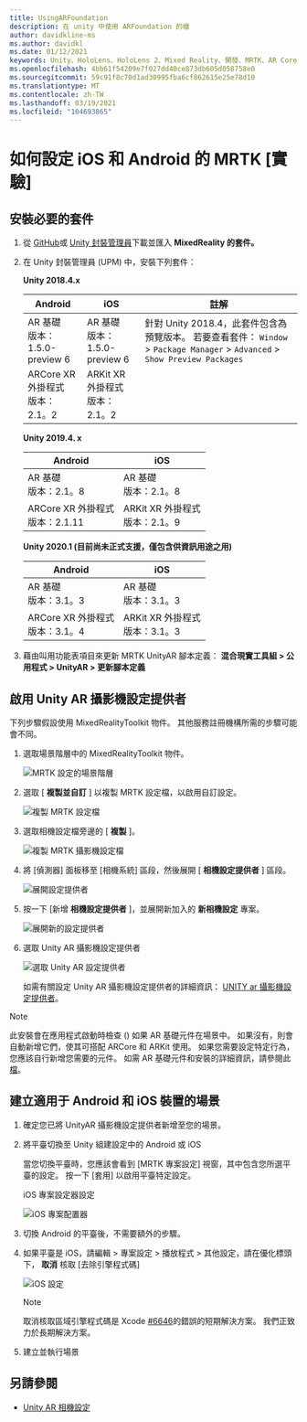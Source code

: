 ```yaml
---
title: UsingARFoundation
description: 在 unity 中使用 ARFoundation 的檔
author: davidkline-ms
ms.author: davidkl
ms.date: 01/12/2021
keywords: Unity、HoloLens、HoloLens 2、Mixed Reality、開發、MRTK、AR Core、AR 套件
ms.openlocfilehash: 4bb61f54209e7f027dd40ce873db605d058758e0
ms.sourcegitcommit: 59c91f8c70d1ad30995fba6cf862615e25e78d10
ms.translationtype: MT
ms.contentlocale: zh-TW
ms.lasthandoff: 03/19/2021
ms.locfileid: "104693865"
---
```

# <a name="how-to-configure-mrtk-for-ios-and-android-experimental"></a>如何設定 iOS 和 Android 的 MRTK [實驗]

## <a name="install-required-packages"></a>安裝必要的套件

1. 從 [GitHub](https://github.com/microsoft/MixedRealityToolkit-Unity/releases/tag/v2.3.0)或 [Unity 封裝管理員](../../configuration/usingupm.md)下載並匯入 **MixedReality 的套件。**

1. 在 Unity 封裝管理員 (UPM) 中，安裝下列套件：

    **Unity 2018.4.x**

    | **Android** | **iOS** | 註解 |
    | --- | --- | --- |
    | AR 基礎  <br/> 版本： 1.5.0-preview 6 | AR 基礎  <br/> 版本： 1.5.0-preview 6 | 針對 Unity 2018.4，此套件包含為預覽版本。 若要查看套件： `Window` > `Package Manager` > `Advanced` > `Show Preview Packages` |
    | ARCore XR 外掛程式 <br/> 版本：2.1。2 | ARKit XR 外掛程式 <br/> 版本：2.1。2 | |

    **Unity 2019.4. x**

    | **Android** | **iOS** |
    | --- | --- |
    | AR 基礎  <br/> 版本：2.1。8 |  AR 基礎  <br/> 版本：2.1。8 |
    | ARCore XR 外掛程式 <br/> 版本：2.1.11 | ARKit XR 外掛程式 <br/> 版本：2.1。9 |

    **Unity 2020.1 (目前尚未正式支援，僅包含供資訊用途之用)**

    | **Android** | **iOS** |
    | --- | --- |
    | AR 基礎  <br/> 版本：3.1。3 |  AR 基礎  <br/> 版本：3.1。3 |
    | ARCore XR 外掛程式 <br/> 版本：3.1。4 | ARKit XR 外掛程式 <br/> 版本：3.1。3 |

1. 藉由叫用功能表項目來更新 MRTK UnityAR 腳本定義： **混合現實工具組 > 公用程式 > UnityAR > 更新腳本定義**

## <a name="enabling-the-unity-ar-camera-settings-provider"></a>啟用 Unity AR 攝影機設定提供者

下列步驟假設使用 MixedRealityToolkit 物件。 其他服務註冊機構所需的步驟可能會不同。

1. 選取場景階層中的 MixedRealityToolkit 物件。

    ![MRTK 設定的場景階層](../images/MRTK_ConfiguredHierarchy.png)

1. 選取 [ **複製並自訂** ] 以複製 MRTK 設定檔，以啟用自訂設定。

    ![複製 MRTK 設定檔](../images/camera-system/CloneProfileARFoundation.png)

1. 選取相機設定檔旁邊的 [ **複製** ]。

    ![複製 MRTK 攝影機設定檔](../images/camera-system/CloneCameraProfileARFoundation.png)

1. 將 [偵測器] 面板移至 [相機系統] 區段，然後展開 [ **相機設定提供者** ] 區段。

    ![展開設定提供者](../images/camera-system/ExpandProviders.png)

1. 按一下 [新增 **相機設定提供者** ]，並展開新加入的 **新相機設定** 專案。

    ![展開新的設定提供者](../images/camera-system/ExpandNewProvider.png)

1. 選取 Unity AR 攝影機設定提供者

    ![選取 Unity AR 設定提供者](../images/camera-system/SelectUnityArSettings.png)

    如需有關設定 Unity AR 攝影機設定提供者的詳細資訊： [UNITY ar 攝影機設定提供者](../camera-system/UnityArCameraSettings.md)。

> [!NOTE]
> 此安裝會在應用程式啟動時檢查 () 如果 AR 基礎元件在場景中。 如果沒有，則會自動新增它們，使其可搭配 ARCore 和 ARKit 使用。
> 如果您需要設定特定行為，您應該自行新增您需要的元件。
> 如需 AR 基礎元件和安裝的詳細資訊，請參閱此 [檔](https://docs.unity3d.com/Packages/com.unity.xr.arfoundation@2.2/manual/index.html#samples)。

## <a name="building-a-scene-for-android-and-ios-devices"></a>建立適用于 Android 和 iOS 裝置的場景

1. 確定您已將 UnityAR 攝影機設定提供者新增至您的場景。

1. 將平臺切換至 Unity 組建設定中的 Android 或 iOS

    當您切換平臺時，您應該會看到 [MRTK 專案設定] 視窗，其中包含您所選平臺的設定。  按一下 [套用] 以啟用平臺特定設定。

    iOS 專案設定器設定

    ![iOS 專案配置器](../images/camera-system/MRTKProjectConfigurator.png)

1. 切換 Android 的平臺後，不需要額外的步驟。

1. 如果平臺是 iOS，請編輯 > 專案設定 > 播放程式 > 其他設定，請在優化標頭下， **取消** 核取 [去除引擎程式碼]

    ![iOS 設定](../images/camera-system/UncheckStripEngineCodeiOS.png)

    > [!NOTE]
    > 取消核取區域引擎程式碼是 Xcode [#6646](https://github.com/microsoft/MixedRealityToolkit-Unity/issues/6646)的錯誤的短期解決方案。  我們正致力於長期解決方案。

1. 建立並執行場景

## <a name="see-also"></a>另請參閱

- [Unity AR 相機設定](../camera-system/UnityArCameraSettings.md)
